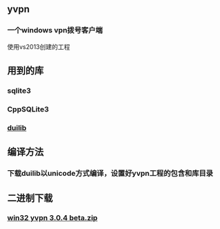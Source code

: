 ## yvpn
### 一个windows vpn拨号客户端
使用vs2013创建的工程
## 用到的库
### sqlite3
### CppSQLite3
### [duilib](https://github.com/redrains/DuiLib_Redrain)

## 编译方法
### 下载duilib以unicode方式编译，设置好yvpn工程的包含和库目录

## 二进制下载
### [win32 yvpn 3.0.4 beta.zip](https://github.com/cn-ygf/yvpn/releases/tag/3.0.4)
